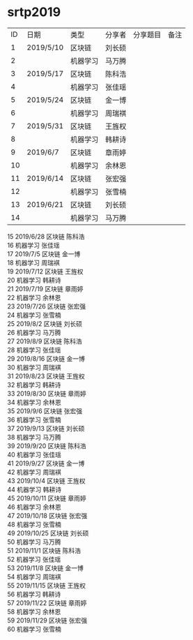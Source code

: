 # srtp2019
<table style="width:100%">
  <tr>
  <td>ID</td><td>	日期</td><td>类型</td><td>分享者</td><td>分享题目</td><td>	备注</td>
  <tr>
    <td>1</td><td>2019/5/10</td><td>区块链</td><td>刘长硕</td><td></td><td></td>
  </tr>
  <tr>
   <td>2</td><td> </td><td>机器学习	</td><td>马万腾</td><td></td><td></td>
  </tr>		
  
  <tr>
    <td>3</td><td>2019/5/17</td><td>区块链</td><td>陈科浩</td><td></td><td></td>
  </tr>
  <tr>
   <td>4</td><td> </td><td>机器学习	</td><td>张佳瑶</td><td></td><td></td>
  </tr>		
  
  <tr>
    <td>5</td><td>2019/5/24</td><td>区块链</td><td>金一博</td><td></td><td></td>
  </tr>
  <tr>
   <td>6</td><td> </td><td>机器学习</td><td>周瑞褀</td><td></td><td></td>
  </tr>		
  
  <tr>
    <td>7</td><td>2019/5/31</td><td>区块链</td><td>王旌权</td><td></td><td></td>
  </tr>
  <tr>
   <td>8</td><td> </td><td>机器学习	</td><td>韩耕诗</td><td></td><td></td>
  </tr>		
  
  <tr>
    <td>9</td><td>2019/6/7</td><td>区块链</td><td>章雨婷</td><td></td><td></td>
  </tr>
  <tr>
   <td>10</td><td> </td><td>机器学习	</td><td>余林恩</td><td></td><td></td>
  </tr>		
  
  <tr>
    <td>11</td><td>2019/6/14</td><td>区块链</td><td>张宏强</td><td></td><td></td>
  </tr>
  <tr>
   <td>12</td><td> </td><td>机器学习	</td><td>张雪楠</td><td></td><td></td>
  </tr>		
  
  <tr>
    <td>13</td><td>2019/6/21</td><td>区块链</td><td>刘长硕</td><td></td><td></td>
  </tr>
  <tr>
   <td>14</td><td> </td><td>机器学习</td><td>马万腾</td><td></td><td></td>
  </tr>		
  
 </table>
 

15	2019/6/28	区块链	﻿陈科浩		
16		机器学习	﻿张佳瑶		
17	2019/7/5	区块链	﻿金一博		
18		机器学习	﻿周瑞褀		
19	2019/7/12	区块链	﻿王旌权		
20		机器学习	韩耕诗		
21	2019/7/19	区块链	章雨婷		
22		机器学习	余林恩		
23	2019/7/26	区块链	张宏强		
24		机器学习	张雪楠		
25	2019/8/2	区块链	刘长硕		
26		机器学习	马万腾		
27	2019/8/9	区块链	﻿陈科浩		
28		机器学习	﻿张佳瑶		
29	2019/8/16	区块链	﻿金一博		
30		机器学习	﻿周瑞褀		
31	2019/8/23	区块链	﻿王旌权		
32		机器学习	韩耕诗		
33	2019/8/30	区块链	章雨婷		
34		机器学习	余林恩		
35	2019/9/6	区块链	张宏强		
36		机器学习	张雪楠		
37	2019/9/13	区块链	刘长硕		
38		机器学习	马万腾		
39	2019/9/20	区块链	﻿陈科浩		
40		机器学习	﻿张佳瑶		
41	2019/9/27	区块链	﻿金一博		
42		机器学习	﻿周瑞褀		
43	2019/10/4	区块链	﻿王旌权		
44		机器学习	韩耕诗		
45	2019/10/11	区块链	章雨婷		
46		机器学习	余林恩		
47	2019/10/18	区块链	张宏强		
48		机器学习	张雪楠		
49	2019/10/25	区块链	刘长硕		
50		机器学习	马万腾		
51	2019/11/1	区块链	﻿陈科浩		
52		机器学习	﻿张佳瑶		
53	2019/11/8	区块链	﻿金一博		
54		机器学习	﻿周瑞褀		
55	2019/11/15	区块链	﻿王旌权		
56		机器学习	韩耕诗		
57	2019/11/22	区块链	章雨婷		
58		机器学习	余林恩		
59	2019/11/29	区块链	张宏强		
60		机器学习	张雪楠		




